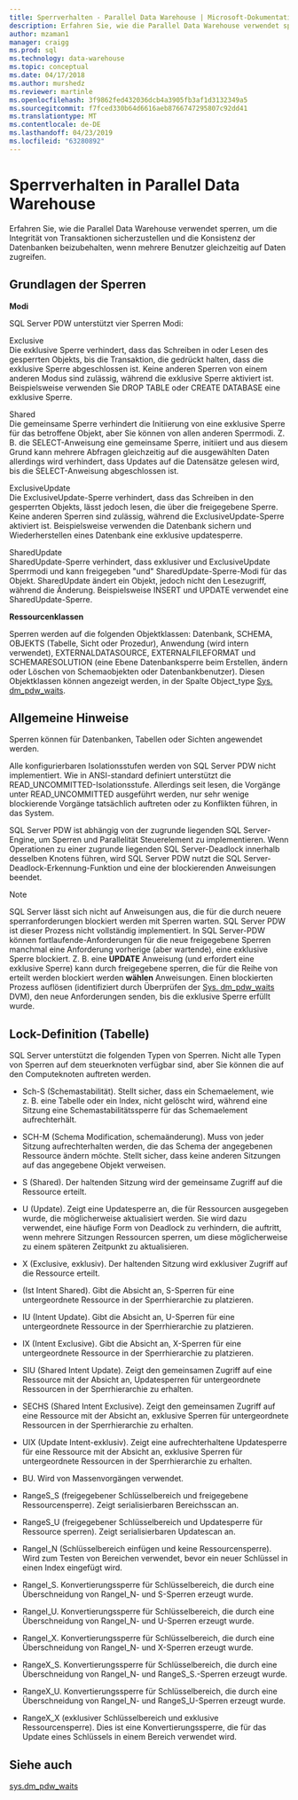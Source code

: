 ```yaml
---
title: Sperrverhalten - Parallel Data Warehouse | Microsoft-Dokumentation
description: Erfahren Sie, wie die Parallel Data Warehouse verwendet sperren, um die Integrität von Transaktionen sicherzustellen und die Konsistenz der Datenbanken beizubehalten, wenn mehrere Benutzer gleichzeitig auf Daten zugreifen.
author: mzaman1
manager: craigg
ms.prod: sql
ms.technology: data-warehouse
ms.topic: conceptual
ms.date: 04/17/2018
ms.author: murshedz
ms.reviewer: martinle
ms.openlocfilehash: 3f9862fed432036dcb4a3905fb3af1d3132349a5
ms.sourcegitcommit: f7fced330b64d6616aeb8766747295807c92dd41
ms.translationtype: MT
ms.contentlocale: de-DE
ms.lasthandoff: 04/23/2019
ms.locfileid: "63280892"
---
```

# <a name="locking-behavior-in-parallel-data-warehouse"></a>Sperrverhalten in Parallel Data Warehouse
Erfahren Sie, wie die Parallel Data Warehouse verwendet sperren, um die Integrität von Transaktionen sicherzustellen und die Konsistenz der Datenbanken beizubehalten, wenn mehrere Benutzer gleichzeitig auf Daten zugreifen.  
  
## <a name="Basics"></a>Grundlagen der Sperren  
**Modi**  
  
SQL Server PDW unterstützt vier Sperren Modi:  
  
Exclusive  
Die exklusive Sperre verhindert, dass das Schreiben in oder Lesen des gesperrten Objekts, bis die Transaktion, die gedrückt halten, dass die exklusive Sperre abgeschlossen ist. Keine anderen Sperren von einem anderen Modus sind zulässig, während die exklusive Sperre aktiviert ist. Beispielsweise verwenden Sie DROP TABLE oder CREATE DATABASE eine exklusive Sperre.  
  
Shared  
Die gemeinsame Sperre verhindert die Initiierung von eine exklusive Sperre für das betroffene Objekt, aber Sie können von allen anderen Sperrmodi. Z. B. die SELECT-Anweisung eine gemeinsame Sperre, initiiert und aus diesem Grund kann mehrere Abfragen gleichzeitig auf die ausgewählten Daten allerdings wird verhindert, dass Updates auf die Datensätze gelesen wird, bis die SELECT-Anweisung abgeschlossen ist.  
  
ExclusiveUpdate  
Die ExclusiveUpdate-Sperre verhindert, dass das Schreiben in den gesperrten Objekts, lässt jedoch lesen, die über die freigegebene Sperre. Keine anderen Sperren sind zulässig, während die ExclusiveUpdate-Sperre aktiviert ist. Beispielsweise verwenden die Datenbank sichern und Wiederherstellen eines Datenbank eine exklusive updatesperre.  
  
SharedUpdate  
SharedUpdate-Sperre verhindert, dass exklusiver und ExclusiveUpdate Sperrmodi und kann freigegeben "und" SharedUpdate-Sperre-Modi für das Objekt. SharedUpdate ändert ein Objekt, jedoch nicht den Lesezugriff, während die Änderung. Beispielsweise INSERT und UPDATE verwendet eine SharedUpdate-Sperre.  
  
**Ressourcenklassen**  
  
Sperren werden auf die folgenden Objektklassen: Datenbank, SCHEMA, OBJEKTS (Tabelle, Sicht oder Prozedur), Anwendung (wird intern verwendet), EXTERNALDATASOURCE, EXTERNALFILEFORMAT und SCHEMARESOLUTION (eine Ebene Datenbanksperre beim Erstellen, ändern oder Löschen von Schemaobjekten oder Datenbankbenutzer). Diesen Objektklassen können angezeigt werden, in der Spalte Object_type [Sys. dm_pdw_waits](../relational-databases/system-dynamic-management-views/sys-dm-pdw-waits-transact-sql.md).  
  
## <a name="Remarks"></a>Allgemeine Hinweise  
Sperren können für Datenbanken, Tabellen oder Sichten angewendet werden.  
  
Alle konfigurierbaren Isolationsstufen werden von SQL Server PDW nicht implementiert. Wie in ANSI-standard definiert unterstützt die READ_UNCOMMITTED-Isolationsstufe. Allerdings seit lesen, die Vorgänge unter READ_UNCOMMITTED ausgeführt werden, nur sehr wenige blockierende Vorgänge tatsächlich auftreten oder zu Konflikten führen, in das System.  
  
SQL Server PDW ist abhängig von der zugrunde liegenden SQL Server-Engine, um Sperren und Parallelität Steuerelement zu implementieren. Wenn Operationen zu einer zugrunde liegenden SQL Server-Deadlock innerhalb desselben Knotens führen, wird SQL Server PDW nutzt die SQL Server-Deadlock-Erkennung-Funktion und eine der blockierenden Anweisungen beendet.  
  
> [!NOTE]  
> SQL Server lässt sich nicht auf Anweisungen aus, die für die durch neuere sperranforderungen blockiert werden mit Sperren warten. SQL Server PDW ist dieser Prozess nicht vollständig implementiert. In SQL Server-PDW können fortlaufende-Anforderungen für die neue freigegebene Sperren manchmal eine Anforderung vorherige (aber wartende), eine exklusive Sperre blockiert. Z. B. eine **UPDATE** Anweisung (und erfordert eine exklusive Sperre) kann durch freigegebene sperren, die für die Reihe von erteilt werden blockiert werden **wählen** Anweisungen. Einen blockierten Prozess auflösen (identifiziert durch Überprüfen der [Sys. dm_pdw_waits](../relational-databases/system-dynamic-management-views/sys-dm-pdw-waits-transact-sql.md) DVM), den neue Anforderungen senden, bis die exklusive Sperre erfüllt wurde.  
  
## <a name="lock-definition-table"></a>Lock-Definition (Tabelle)  
SQL Server unterstützt die folgenden Typen von Sperren. Nicht alle Typen von Sperren auf dem steuerknoten verfügbar sind, aber Sie können die auf den Computeknoten auftreten werden.  
  
-   Sch-S (Schemastabilität). Stellt sicher, dass ein Schemaelement, wie z. B. eine Tabelle oder ein Index, nicht gelöscht wird, während eine Sitzung eine Schemastabilitätssperre für das Schemaelement aufrechterhält.  
  
-   SCH-M (Schema Modification, schemaänderung). Muss von jeder Sitzung aufrechterhalten werden, die das Schema der angegebenen Ressource ändern möchte. Stellt sicher, dass keine anderen Sitzungen auf das angegebene Objekt verweisen.  
  
-   S (Shared). Der haltenden Sitzung wird der gemeinsame Zugriff auf die Ressource erteilt.  
  
-   U (Update). Zeigt eine Updatesperre an, die für Ressourcen ausgegeben wurde, die möglicherweise aktualisiert werden. Sie wird dazu verwendet, eine häufige Form von Deadlock zu verhindern, die auftritt, wenn mehrere Sitzungen Ressourcen sperren, um diese möglicherweise zu einem späteren Zeitpunkt zu aktualisieren.  
  
-   X (Exclusive, exklusiv). Der haltenden Sitzung wird exklusiver Zugriff auf die Ressource erteilt.  
  
-   (Ist Intent Shared). Gibt die Absicht an, S-Sperren für eine untergeordnete Ressource in der Sperrhierarchie zu platzieren.  
  
-   IU (Intent Update). Gibt die Absicht an, U-Sperren für eine untergeordnete Ressource in der Sperrhierarchie zu platzieren.  
  
-   IX (Intent Exclusive). Gibt die Absicht an, X-Sperren für eine untergeordnete Ressource in der Sperrhierarchie zu platzieren.  
  
-   SIU (Shared Intent Update). Zeigt den gemeinsamen Zugriff auf eine Ressource mit der Absicht an, Updatesperren für untergeordnete Ressourcen in der Sperrhierarchie zu erhalten.  
  
-   SECHS (Shared Intent Exclusive). Zeigt den gemeinsamen Zugriff auf eine Ressource mit der Absicht an, exklusive Sperren für untergeordnete Ressourcen in der Sperrhierarchie zu erhalten.  
  
-   UIX (Update Intent-exklusiv). Zeigt eine aufrechterhaltene Updatesperre für eine Ressource mit der Absicht an, exklusive Sperren für untergeordnete Ressourcen in der Sperrhierarchie zu erhalten.  
  
-   BU. Wird von Massenvorgängen verwendet.  
  
-   RangeS_S (freigegebener Schlüsselbereich und freigegebene Ressourcensperre). Zeigt serialisierbaren Bereichsscan an.  
  
-   RangeS_U (freigegebener Schlüsselbereich und Updatesperre für Ressource sperren). Zeigt serialisierbaren Updatescan an.  
  
-   RangeI_N (Schlüsselbereich einfügen und keine Ressourcensperre). Wird zum Testen von Bereichen verwendet, bevor ein neuer Schlüssel in einen Index eingefügt wird.  
  
-   RangeI_S. Konvertierungssperre für Schlüsselbereich, die durch eine Überschneidung von RangeI_N- und S-Sperren erzeugt wurde.  
  
-   RangeI_U. Konvertierungssperre für Schlüsselbereich, die durch eine Überschneidung von RangeI_N- und U-Sperren erzeugt wurde.  
  
-   RangeI_X. Konvertierungssperre für Schlüsselbereich, die durch eine Überschneidung von RangeI_N- und X-Sperren erzeugt wurde.  
  
-   RangeX_S. Konvertierungssperre für Schlüsselbereich, die durch eine Überschneidung von RangeI_N- und RangeS_S.-Sperren erzeugt wurde.  
  
-   RangeX_U. Konvertierungssperre für Schlüsselbereich, die durch eine Überschneidung von RangeI_N- und RangeS_U-Sperren erzeugt wurde.  
  
-   RangeX_X (exklusiver Schlüsselbereich und exklusive Ressourcensperre). Dies ist eine Konvertierungssperre, die für das Update eines Schlüssels in einem Bereich verwendet wird.  
  
## <a name="see-also"></a>Siehe auch  
<!-- MISSING LINKS 
[Common Metadata Query Examples &#40;SQL Server PDW&#41;](../sqlpdw/common-metadata-query-examples-sql-server-pdw.md)  
-->
[sys.dm_pdw_waits](../relational-databases/system-dynamic-management-views/sys-dm-pdw-waits-transact-sql.md)  
  
